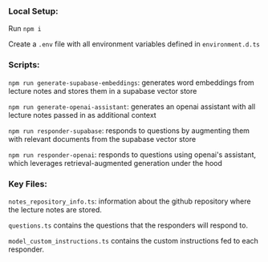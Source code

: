 ### Local Setup:

Run `npm i`

Create a `.env` file with all environment variables defined in `environment.d.ts`

### Scripts:

`npm run generate-supabase-embeddings`: generates word embeddings from lecture notes and stores them in a supabase vector store

`npm run generate-openai-assistant`: generates an openai assistant with all lecture notes passed in as additional context

`npm run responder-supabase`: responds to questions by augmenting them with relevant documents from the supabase vector store

`npm run responder-openai`: responds to questions using openai's assistant, which leverages retrieval-augmented generation under the hood

### Key Files:

`notes_repository_info.ts`: information about the github repository where the lecture notes are stored.

`questions.ts` contains the questions that the responders will respond to.

`model_custom_instructions.ts` contains the custom instructions fed to each responder.
